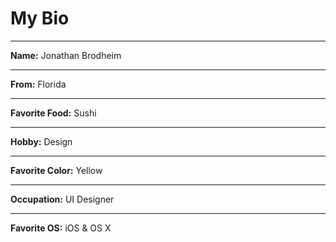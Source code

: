 # My Bio

----

**Name:** Jonathan Brodheim

----

**From:** Florida

----

**Favorite Food:** Sushi

----

**Hobby:** Design

----

**Favorite Color:** Yellow

----

**Occupation:** UI Designer

----

**Favorite OS:** iOS & OS X